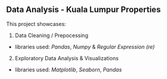 ## Data Analysis - Kuala Lumpur Properties

This project showcases:

1. Data Cleaning / Prepocessing
* libraries used: *Pandas*, *Numpy* & *Regular Expression (re)*

2. Exploratory Data Analysis & Visualizations 
* libraries used: *Matplotlib*, *Seaborn*, *Pandas* 

